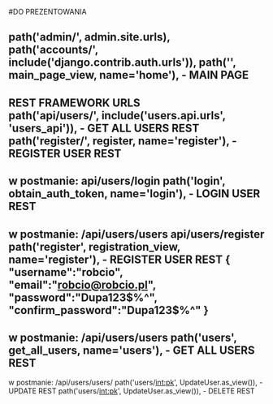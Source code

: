 #DO PREZENTOWANIA

path('admin/', admin.site.urls),  
path('accounts/', include('django.contrib.auth.urls')),
path('', main_page_view, name='home'),  - MAIN PAGE
----
REST FRAMEWORK URLS  
path('api/users/', include('users.api.urls', 'users_api')), - GET ALL USERS REST
path('register/', register, name='register'),  - REGISTER USER REST
----
w postmanie: api/users/login
path('login', obtain_auth_token, name='login'), - LOGIN USER REST
----
w postmanie: /api/users/users api/users/register
path('register', registration_view, name='register'), - REGISTER USER REST
{
	"username":"robcio",
	"email":"robcio@robcio.pl",
	"password":"Dupa123$%^",
	"confirm_password":"Dupa123$%^"
}
----
w postmanie: /api/users/users
path('users', get_all_users, name='users'), - GET ALL USERS REST
----
w postmanie: /api/users/users/<id>
path('users/<int:pk>', UpdateUser.as_view()), - UPDATE REST
path('users/<int:pk>', UpdateUser.as_view()), - DELETE REST